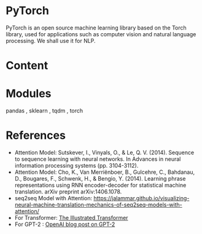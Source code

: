 # PyTorch
PyTorch is an open source machine learning library based on the Torch library, used for applications such as computer vision and natural language processing. We shall use it for NLP.

# Content

# Modules

pandas , sklearn , tqdm , torch

# References

- Attention Model: Sutskever, I., Vinyals, O., & Le, Q. V. (2014). Sequence to sequence learning with neural networks. In Advances in neural information processing systems (pp. 3104-3112).
- Attention Model: Cho, K., Van Merriënboer, B., Gulcehre, C., Bahdanau, D., Bougares, F., Schwenk, H., & Bengio, Y. (2014). Learning phrase representations using RNN encoder-decoder for statistical machine translation. arXiv preprint arXiv:1406.1078.
- seq2seq Model with Attention: https://jalammar.github.io/visualizing-neural-machine-translation-mechanics-of-seq2seq-models-with-attention/
- For Transformer: [The Illustrated Transformer](http://jalammar.github.io/illustrated-transformer/)
- For GPT-2 : [OpenAI blog post on GPT-2](https://openai.com/blog/better-language-models/)
